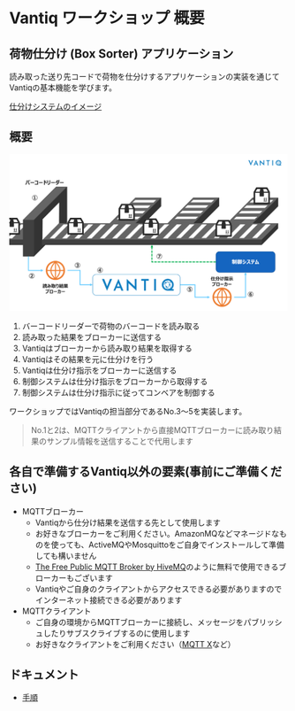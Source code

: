 # Vantiq ワークショップ 概要

## 荷物仕分け (Box Sorter) アプリケーション 

読み取った送り先コードで荷物を仕分けするアプリケーションの実装を通じてVantiqの基本機能を学びます。

[仕分けシステムのイメージ](https://vimeo.com/301251460?embedded=true&source=vimeo_logo&owner=9547854)

## 概要
<img src="./imgs/overview.png" width="600">


1. バーコードリーダーで荷物のバーコードを読み取る
2. 読み取った結果をブローカーに送信する
3. Vantiqはブローカーから読み取り結果を取得する
4. Vantiqはその結果を元に仕分けを行う
5. Vantiqは仕分け指示をブローカーに送信する
6. 制御システムは仕分け指示をブローカーから取得する
7. 制御システムは仕分け指示に従ってコンベアを制御する

ワークショップではVantiqの担当部分であるNo.3〜5を実装します。
>No.1と2は、MQTTクライアントから直接MQTTブローカーに読み取り結果のサンプル情報を送信することで代用します

## 各自で準備するVantiq以外の要素(事前にご準備ください)
- MQTTブローカー
    - Vantiqから仕分け結果を送信する先として使用します
    - お好きなブローカーをご利用ください。AmazonMQなどマネージドなものを使っても、ActiveMQやMosquittoをご自身でインストールして準備しても構いません
    -  [The Free Public MQTT Broker by HiveMQ](https://www.hivemq.com/public-mqtt-broker/)のように無料で使用できるブローカーもございます
    - Vantiqやご自身のクライアントからアクセスできる必要がありますのでインターネット接続できる必要があります
- MQTTクライアント
    - ご自身の環境からMQTTブローカーに接続し、メッセージをパブリッシュしたりサブスクライブするのに使用します
    - お好きなクライアントをご利用ください（[MQTT X](https://mqttx.app/)など）

## ドキュメント

- [手順](./instruction.md)